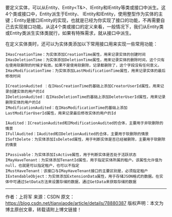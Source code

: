 要定义实体，可以从Entity、Entity<T&>、IEntity和IEntity<T>等类或接口中派生。这4个类或接口中，Entity派生于Entity<int>、 IEntity和IEntity<T>，使用整型作为实体的主键；Entity<T>是接口IEntity<T>的实现，也就是已经为你实现了接口的功能，不再需要自己去实现接口功能。从这4个类或接口的定义来看，一般情况下，我们从Entity类或Entity<T>类派生实体类就行，如果有特殊需求，就从接口中派生。

在定义实体类时，还可以为实体类添加以下常用接口用来实现一些常用功能：

    IHasCreationTime：为实体添加CreationTime属性，用来记录实体的创建时间
    IHasDeletionTime：为实体添加DeletionTime属性，用来记录实体的删除时间，这个只有在使用软删除的时候才有效。如果不是使用软删除，记录都删除了，这个字段没有任何意义。
    IHasModificationTime：为实体添加LastModificationTime属性，用来记录实体的最后修改时间
    
    ICreationAudited ：在IHasCreationTime的基础上添加CreatorUserId属性，用来记录创建实体的用户的Id
    IDeletionAudited：在IHasDeletionTime的基础上添加DeleterUserId属性，用来记录删除实体的用户的Id
    IModificationAudited：在IHasModificationTime的基础上添加LastModifierUserId属性，用来记录最后修改实体的用户的Id
    
    IAudited：ICreationAudited和IModificationAudited的合体，主要用于非软删除的情景
    IFullAudited：IAudited和IDeletionAudited的合体，主要用于软删除的情景
    ISoftDelete：为实体添加IsDeleted属性，用于判断实体是否已经被删除，主要用于软删除的情景
    
    IPassivable：为实体添加IsActive属性，用于判断实体是否处于活跃状态
    IMayHaveTenant：为实体添加TenantId属性，用于指定实体所属的租户。该属性允许值为null，也就是可以指定租户，也可以不指定
    IMustHaveTenant：该接口与IMayHaveTenant接口的主要区别是，必须指定租户
    IExtendableObject：为实体添加ExtensionData属性，用于存储JSON格式的数据。在实体中可通过SetData方法来设置存储的数据，通过GetData来获取存储的数据
---------------------
作者：上将军 
来源：CSDN 
原文：https://blog.csdn.net/tianxiaode/article/details/78880387 
版权声明：本文为博主原创文章，转载请附上博文链接！